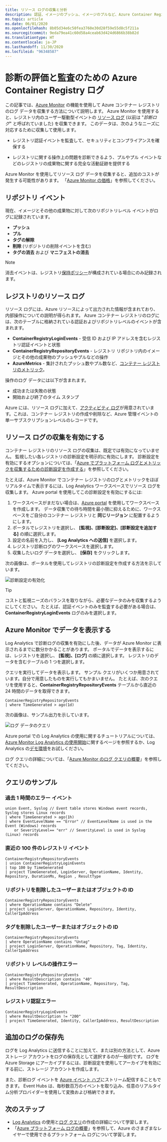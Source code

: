 ```yaml
---
title: リソース ログの収集と分析
description: 認証、イメージのプッシュ、イメージのプルなど、Azure Container Registry のリソース ログ イベントを記録および分析します。
ms.topic: article
ms.date: 06/01/2020
ms.openlocfilehash: 8b05d34e6c50fea3760e30d28f59e55d8c5f211a
ms.sourcegitcommit: 9eda79ea41c60d58a4ceab63d424d6866b38b82d
ms.translationtype: HT
ms.contentlocale: ja-JP
ms.lasthandoff: 11/30/2020
ms.locfileid: "96348587"
---
```

# <a name="azure-container-registry-logs-for-diagnostic-evaluation-and-auditing"></a>診断の評価と監査のための Azure Container Registry ログ

この記事では、[Azure Monitor](../azure-monitor/overview.md) の機能を使用して Azure コンテナー レジストリのログ データを収集する方法について説明します。 Azure Monitor を使用すると、レジストリ内のユーザー駆動型イベントの [リソース ログ](../azure-monitor/platform/platform-logs-overview.md) (以前は "*診断ログ*" と呼ばれていました) を収集できます。 このデータは、次のようなニーズに対応するために収集して使用します。

* レジストリ認証イベントを監査して、セキュリティとコンプライアンスを確保する 

* レジストリに関する操作上の問題を診断できるよう、プルやプル イベントなどのレジストリの成果物に関する完全な活動証跡を提供する 

Azure Monitor を使用してリソース ログ データを収集すると、追加のコストが発生する可能性があります。 「[Azure Monitor の価格](https://azure.microsoft.com/pricing/details/monitor/)」を参照してください。 

## <a name="repository-events"></a>リポジトリ イベント

現在、イメージとその他の成果物に対して次のリポジトリレベル イベントがログに記録されています。

* **プッシュ**
* **プル**
* **タグの解除**
* **削除** (リポジトリの削除イベントを含む)
* **タグの消去** および **マニフェストの消去**

> [!NOTE]
> 消去イベントは、レジストリ[保持ポリシー](container-registry-retention-policy.md)が構成されている場合にのみ記録されます。

## <a name="registry-resource-logs"></a>レジストリのリソース ログ

リソース ログには、Azure リソースによって出力された情報が含まれており、内部操作についての説明が得られます。 Azure コンテナー レジストリのログには、次のテーブルに格納されている認証およびリポジトリレベルのイベントが含まれます。 

* **ContainerRegistryLoginEvents** - 受信 ID および IP アドレスを含むレジストリ認証イベントと状態
* **ContainerRegistryRepositoryEvents** - レジストリ リポジトリ内のイメージとその他の成果物のプッシュやプルなどの操作
* **AzureMetrics** - 集計されたプッシュ数やプル数など、[コンテナー レジストリのメトリック](../azure-monitor/platform/metrics-supported.md#microsoftcontainerregistryregistries)。

操作のログ データには以下が含まれます。
  * 成功または失敗の状態
  * 開始および終了のタイム スタンプ

Azure には、リソース ログに加えて、[アクティビティ ログ](../azure-monitor/platform/platform-logs-overview.md)が用意されています。これは、コンテナー レジストリの作成や削除など、Azure 管理イベントの単一サブスクリプションレベルのレコードです。

## <a name="enable-collection-of-resource-logs"></a>リソース ログの収集を有効にする

コンテナー レジストリのリソース ログの収集は、既定では有効になっていません。 監視したい各レジストリの診断設定を明示的に有効にします。 診断設定を有効にするオプションについては、「[Azure でプラットフォーム ログとメトリックを収集するための診断設定を作成する](../azure-monitor/platform/diagnostic-settings.md)」を参照してください。

たとえば、Azure Monitor でコンテナー レジストリのログとメトリックをほぼリアルタイムで表示するには、Log Analytics ワークスペースでリソース ログを収集します。 Azure portal を使用してこの診断設定を有効にするには:

1. ワークスペースがまだない場合は、[Azure portal](../azure-monitor/learn/quick-create-workspace.md) を使用してワークスペースを作成します。 データ収集での待ち時間を最小限に抑えるために、ワークスペースをご自分のコンテナー レジストリと **同じリージョン** に配置するようにします。
1. ポータルでレジストリを選択し、 **[監視]、[診断設定]、[診断設定を追加する]** の順に選択します。
1. 設定の名前を入力し、 **[Log Analytics への送信]** を選択します。
1. レジストリ診断ログのワークスペースを選択します。
1. 収集したいログ データを選択し、 **[保存]** をクリックします。

次の画像は、ポータルを使用してレジストリの診断設定を作成する方法を示しています。

![診断設定の有効化](media/container-registry-diagnostics-audit-logs/diagnostic-settings.png)

> [!TIP]
> コストと監視ニーズのバランスを取りながら、必要なデータのみを収集するようにしてください。 たとえば、認証イベントのみを監査する必要がある場合は、**ContainerRegistryLoginEvents** ログのみを選択します。 

## <a name="view-data-in-azure-monitor"></a>Azure Monitor でデータを表示する

Log Analytics で診断ログの収集を有効にした後、データが Azure Monitor に表示されるまでに数分かかることがあります。 ポータルでデータを表示するには、レジストリを選択し、 **[監視]、[ログ]** の順に選択します。 レジストリのデータを含むテーブルの 1 つを選択します。 

クエリを実行してデータを表示します。 サンプル クエリがいくつか用意されています。自分で用意したものを実行してもかまいません。 たとえば、次のクエリを使用すると、**ContainerRegistryRepositoryEvents** テーブルから直近の 24 時間のデータを取得できます。

```Kusto
ContainerRegistryRepositoryEvents
| where TimeGenerated > ago(1d) 
```

次の画像は、サンプル出力を示しています。

![ログ データのクエリ](media/container-registry-diagnostics-audit-logs/azure-monitor-query.png)

Azure portal での Log Analytics の使用に関するチュートリアルについては、[Azure Monitor Log Analytics の使用開始](../azure-monitor/log-query/log-analytics-tutorial.md)に関するページを参照するか、Log Analytics の[デモ環境](https://portal.loganalytics.io/demo)をお試しください。 

ログ クエリの詳細については、「[Azure Monitor のログ クエリの概要](../azure-monitor/log-query/log-query-overview.md)」を参照してください。

## <a name="query-examples"></a>クエリのサンプル

### <a name="error-events-from-the-last-hour"></a>過去 1 時間のエラー イベント

```Kusto
union Event, Syslog // Event table stores Windows event records, Syslog stores Linux records
| where TimeGenerated > ago(1h)
| where EventLevelName == "Error" // EventLevelName is used in the Event (Windows) records
    or SeverityLevel== "err" // SeverityLevel is used in Syslog (Linux) records
```

### <a name="100-most-recent-registry-events"></a>直近の 100 件のレジストリ イベント

```Kusto
ContainerRegistryRepositoryEvents
| union ContainerRegistryLoginEvents
| top 100 by TimeGenerated
| project TimeGenerated, LoginServer, OperationName, Identity, Repository, DurationMs, Region , ResultType
```

### <a name="identity-of-user-or-object-that-deleted-repository"></a>リポジトリを削除したユーザーまたはオブジェクトの ID

```Kusto
ContainerRegistryRepositoryEvents
| where OperationName contains "Delete"
| project LoginServer, OperationName, Repository, Identity, CallerIpAddress
```

### <a name="identity-of-user-or-object-that-deleted-tag"></a>タグを削除したユーザーまたはオブジェクトの ID

```Kusto
ContainerRegistryRepositoryEvents
| where OperationName contains "Untag"
| project LoginServer, OperationName, Repository, Tag, Identity, CallerIpAddress
```

### <a name="repository-level-operation-failures"></a>リポジトリ レベルの操作エラー

```kusto
ContainerRegistryRepositoryEvents 
| where ResultDescription contains "40"
| project TimeGenerated, OperationName, Repository, Tag, ResultDescription
```

### <a name="registry-authentication-failures"></a>レジストリ認証エラー

```kusto
ContainerRegistryLoginEvents 
| where ResultDescription != "200"
| project TimeGenerated, Identity, CallerIpAddress, ResultDescription
```


## <a name="additional-log-destinations"></a>追加のログの保存先

ログを Log Analytics に送信することに加えて、または別の方法として、Azure ストレージ アカウントをログの保存先として選択するのが一般的です。 ログを Azure Storage にアーカイブするには、診断設定を使用してアーカイブを有効にする前に、ストレージ アカウントを作成します。

また、診断ログ イベントを [Azure イベント ハブ](../event-hubs/event-hubs-about.md)にストリーム配信することもできます。 Event Hubs は、毎秒数百万のイベントを取り込み、任意のリアルタイム分析プロバイダーを使用して変換および格納できます。 

## <a name="next-steps"></a>次のステップ

* [Log Analytics](../azure-monitor/log-query/log-analytics-tutorial.md) の使用と[ログ クエリ](../azure-monitor/log-query/get-started-queries.md)の作成の詳細について学習します。
* 「[Azure プラットフォーム ログの概要](../azure-monitor/platform/platform-logs-overview.md)」を参照して、Azure のさまざまなレイヤーで使用できるプラットフォーム ログについて学習します。